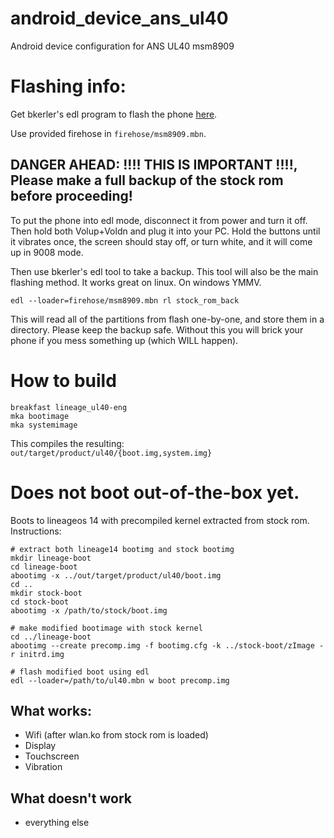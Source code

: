 # android_device_ans_ul40
Android device configuration for ANS UL40 msm8909 

# Flashing info:
Get bkerler's edl program to flash the phone [here](https://github.com/bkerler/edl).

Use provided firehose in `firehose/msm8909.mbn`.

## DANGER AHEAD: !!!! THIS IS IMPORTANT !!!!, Please make a full backup of the stock rom before proceeding!

To put the phone into edl mode, disconnect it from power and turn it off.  Then hold both Volup+Voldn and plug it into your PC.  Hold the buttons until it vibrates once, the screen should stay off, or turn white, and it will come up in 9008 mode.

Then use bkerler's edl tool to take a backup.  This tool will also be the main flashing method.  It works great on linux.  On windows YMMV.
```
edl --loader=firehose/msm8909.mbn rl stock_rom_back
```
This will read all of the partitions from flash one-by-one, and store them in a directory.  Please keep the backup safe.  Without this you will brick your phone if you mess something up (which WILL happen).

# How to build
```
breakfast lineage_ul40-eng
mka bootimage
mka systemimage
```
This compiles the resulting: `out/target/product/ul40/{boot.img,system.img}`

# Does not boot out-of-the-box yet.
Boots to lineageos 14 with precompiled kernel extracted from stock rom.
Instructions:
```
# extract both lineage14 bootimg and stock bootimg
mkdir lineage-boot
cd lineage-boot
abootimg -x ../out/target/product/ul40/boot.img
cd ..
mkdir stock-boot
cd stock-boot
abootimg -x /path/to/stock/boot.img

# make modified bootimage with stock kernel
cd ../lineage-boot
abootimg --create precomp.img -f bootimg.cfg -k ../stock-boot/zImage -r initrd.img

# flash modified boot using edl
edl --loader=/path/to/ul40.mbn w boot precomp.img
```

## What works:
 * Wifi (after wlan.ko from stock rom is loaded)
 * Display
 * Touchscreen
 * Vibration

## What doesn't work
 * everything else
